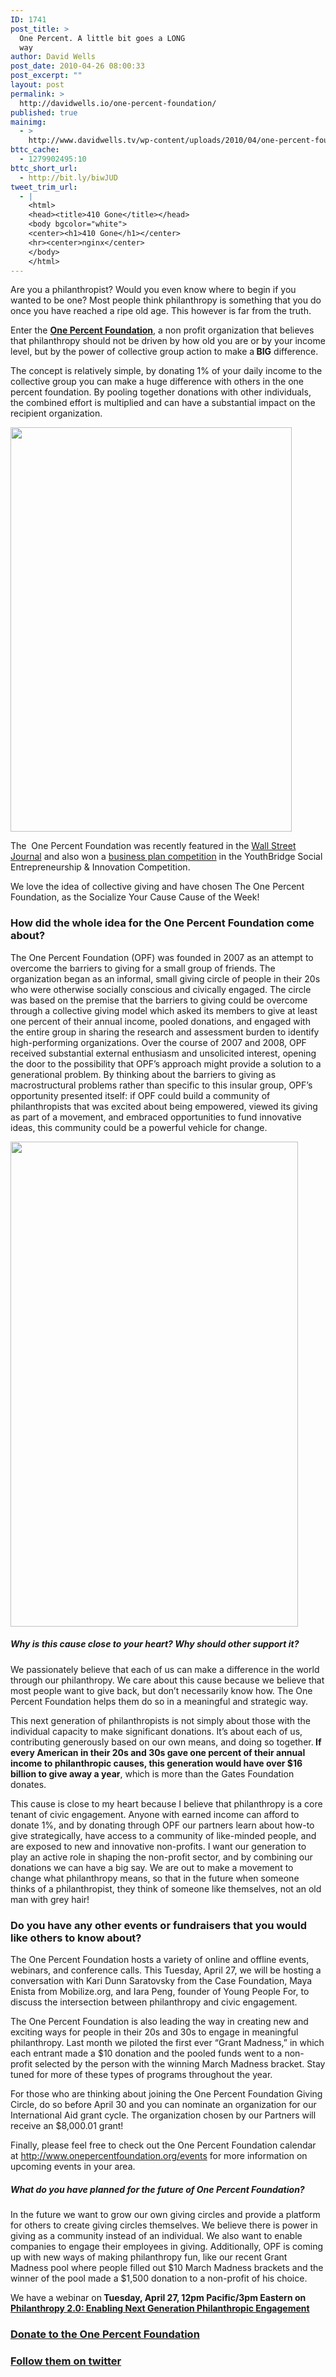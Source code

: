 ```yaml
---
ID: 1741
post_title: >
  One Percent. A little bit goes a LONG
  way
author: David Wells
post_date: 2010-04-26 08:00:33
post_excerpt: ""
layout: post
permalink: >
  http://davidwells.io/one-percent-foundation/
published: true
mainimg:
  - >
    http://www.davidwells.tv/wp-content/uploads/2010/04/one-percent-foundation.png
bttc_cache:
  - 1279902495:10
bttc_short_url:
  - http://bit.ly/biwJUD
tweet_trim_url:
  - |
    <html>
    <head><title>410 Gone</title></head>
    <body bgcolor="white">
    <center><h1>410 Gone</h1></center>
    <hr><center>nginx</center>
    </body>
    </html>
---
```

Are you a philanthropist? Would you even know where to begin if you wanted to be one? Most people think philanthropy is something that you do once you have reached a ripe old age. This however is far from the truth.

Enter the <a href="http://www.onepercentfoundation.org/"><strong>One Percent Foundation</strong></a>, a non profit organization that believes that philanthropy should not be driven by how old you are or by your income level, but by the power of collective group action to make a<strong> BIG</strong> difference.

The concept is relatively simple, by donating 1% of your daily income to the collective group you can make a huge difference with others in the one percent foundation. By pooling together donations with other individuals, the combined effort is multiplied and can have a substantial impact on the recipient organization.
<!--more-->
<a href="http://www.davidwells.tv/wp-content/uploads/2010/04/what1.png"><img class="aligncenter size-full wp-image-1745" title="what" src="http://www.davidwells.tv/wp-content/uploads/2010/04/what1.png" alt="" width="450" height="647" /></a>

The  One Percent Foundation was recently featured in the <a href="http://online.wsj.com/article/SB10001424052702304198004575171920828786924.html">Wall Street Journal</a> and also won a <a href="http://news.wustl.edu/news/Pages/20594.aspx">business plan competition</a> in the YouthBridge Social Entrepreneurship &amp; Innovation Competition.

We love the idea of collective giving and have chosen The One Percent Foundation, as the Socialize Your Cause Cause of the Week!
<h3>How did the whole idea for the One Percent Foundation come about?</h3>
The One Percent Foundation (OPF) was founded in 2007 as an attempt to overcome the barriers to giving for a small group of friends. The organization began as an informal, small giving circle of people in their 20s who were otherwise socially conscious and civically engaged. The circle was based on the premise that the barriers to giving could be overcome through a collective giving model which asked its members to give at least one percent of their annual income, pooled donations, and engaged with the entire group in sharing the research and assessment burden to identify high-performing organizations. Over the course of 2007 and 2008, OPF received substantial external enthusiasm and unsolicited interest, opening the door to the possibility that OPF’s approach might provide a solution to a generational problem. By thinking about the barriers to giving as macrostructural problems rather than specific to this insular group, OPF’s opportunity presented itself: if OPF could build a community of philanthropists that was excited about being empowered, viewed its giving as part of a movement, and embraced opportunities to fund innovative ideas, this community could be a powerful vehicle for change.

<a href="http://www.davidwells.tv/wp-content/uploads/2010/04/how1.png"><img class="aligncenter size-full wp-image-1751" title="how" src="http://www.davidwells.tv/wp-content/uploads/2010/04/how1.png" alt="" width="460" height="776" /></a>
<h5>Why is this cause close to your heart? Why should other support it?</h5>
We passionately believe that each of us can make a difference in the world through our philanthropy. We care about this cause because we believe that most people want to give back, but don’t necessarily know how. The One Percent Foundation helps them do so in a meaningful and strategic way.

This next generation of philanthropists is not simply about those with the individual capacity to make significant donations. It’s about each of us, contributing generously based on our own means, and doing so together.<strong> If every American in their 20s and 30s gave one percent of their annual income to philanthropic causes, this generation would have over $16 billion to give away a year</strong>, which is more than the Gates Foundation donates.

This cause is close to my heart because I believe that philanthropy is a core tenant of civic engagement. Anyone with earned income can afford to donate 1%, and by donating through OPF our partners learn about how-to give strategically, have access to a community of like-minded people, and are exposed to new and innovative non-profits. I want our generation to play an active role in shaping the non-profit sector, and by combining our donations we can have a big say. We are out to make a movement to change what philanthropy means, so that in the future when someone thinks of a philanthropist, they think of someone like themselves, not an old man with grey hair!
<h3>Do you have any other events or fundraisers that you would like others to know about?</h3>
The One Percent Foundation hosts a variety of online and offline events, webinars, and conference calls. This Tuesday, April 27, we will be hosting a conversation with Kari Dunn Saratovsky from the Case Foundation, Maya Enista from Mobilize.org, and Iara Peng, founder of Young People For, to discuss the intersection between philanthropy and civic engagement.

The One Percent Foundation is also leading the way in creating new and exciting ways for people in their 20s and 30s to engage in meaningful philanthropy. Last month we piloted the first ever “Grant Madness,” in which each entrant made a $10 donation and the pooled funds went to a non-profit selected by the person with the winning March Madness bracket. Stay tuned for more of these types of programs throughout the year.

For those who are thinking about joining the One Percent Foundation Giving Circle, do so before April 30 and you can nominate an organization for our International Aid grant cycle. The organization chosen by our Partners will receive an $8,000.01 grant!

Finally, please feel free to check out the One Percent Foundation calendar at <a href="http://www.onepercentfoundation.org/events"><span style="text-decoration: underline;">http://www.onepercentfoundation.org/events</span></a> for more information on upcoming events in your area.
<h5>What do you have planned for the future of One Percent Foundation?</h5>
In the future we want to grow our own giving circles and provide a platform for others to create giving circles themselves. We believe there is power in giving as a community instead of an individual. We also want to enable companies to engage their employees in giving. Additionally, OPF is coming up with new ways of making philanthropy fun, like our recent Grant Madness pool where people filled out $10 March Madness brackets and the winner of the pool made a $1,500 donation to a non-profit of his choice.

We have a webinar on<strong> Tuesday, April 27, 12pm Pacific/3pm Eastern on </strong><a href="https://spreadsheets.google.com/viewform?formkey=dG1Ua3Bqcm9RVFJhY3k3aFR2RkNfWlE6MA"><strong>Philanthropy 2.0: Enabling Next Generation Philanthropic Engagement</strong></a>
<h3><a href="http://www.onepercentfoundation.org/donate/donateToOpf/">Donate to the One Percent Foundation</a></h3>
<h3><a href="http://twitter.com/onepercentfndn">Follow them on twitter</a></h3>